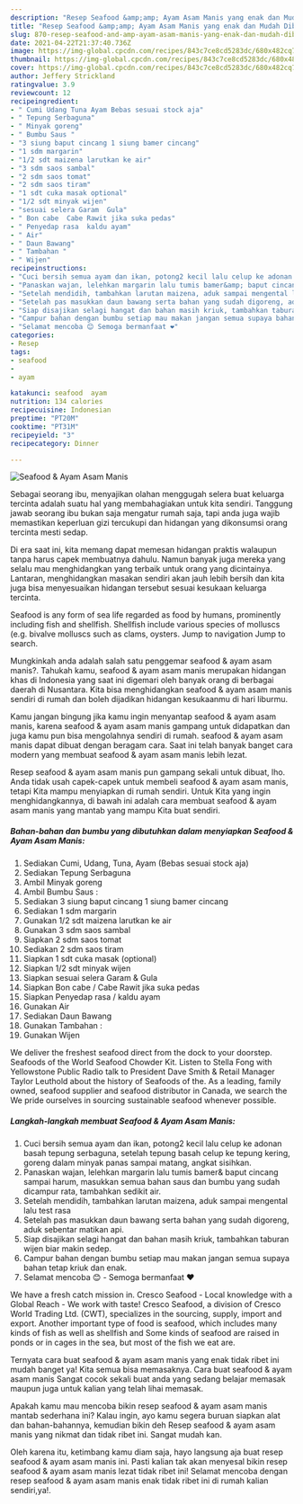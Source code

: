 ```yaml
---
description: "Resep Seafood &amp;amp; Ayam Asam Manis yang enak dan Mudah Dibuat"
title: "Resep Seafood &amp;amp; Ayam Asam Manis yang enak dan Mudah Dibuat"
slug: 870-resep-seafood-and-amp-ayam-asam-manis-yang-enak-dan-mudah-dibuat
date: 2021-04-22T21:37:40.736Z
image: https://img-global.cpcdn.com/recipes/843c7ce8cd5283dc/680x482cq70/seafood-ayam-asam-manis-foto-resep-utama.jpg
thumbnail: https://img-global.cpcdn.com/recipes/843c7ce8cd5283dc/680x482cq70/seafood-ayam-asam-manis-foto-resep-utama.jpg
cover: https://img-global.cpcdn.com/recipes/843c7ce8cd5283dc/680x482cq70/seafood-ayam-asam-manis-foto-resep-utama.jpg
author: Jeffery Strickland
ratingvalue: 3.9
reviewcount: 12
recipeingredient:
- " Cumi Udang Tuna Ayam Bebas sesuai stock aja"
- " Tepung Serbaguna"
- " Minyak goreng"
- " Bumbu Saus "
- "3 siung baput cincang 1 siung bamer cincang"
- "1 sdm margarin"
- "1/2 sdt maizena larutkan ke air"
- "3 sdm saos sambal"
- "2 sdm saos tomat"
- "2 sdm saos tiram"
- "1 sdt cuka masak optional"
- "1/2 sdt minyak wijen"
- "sesuai selera Garam  Gula"
- " Bon cabe  Cabe Rawit jika suka pedas"
- " Penyedap rasa  kaldu ayam"
- " Air"
- " Daun Bawang"
- " Tambahan "
- " Wijen"
recipeinstructions:
- "Cuci bersih semua ayam dan ikan, potong2 kecil lalu celup ke adonan basah tepung serbaguna, setelah tepung basah celup ke tepung kering, goreng dalam minyak panas sampai matang, angkat sisihkan."
- "Panaskan wajan, lelehkan margarin lalu tumis bamer&amp; baput cincang sampai harum, masukkan semua bahan saus dan bumbu yang sudah dicampur rata, tambahkan sedikit air."
- "Setelah mendidih, tambahkan larutan maizena, aduk sampai mengental lalu test rasa"
- "Setelah pas masukkan daun bawang serta bahan yang sudah digoreng, aduk sebentar matikan api."
- "Siap disajikan selagi hangat dan bahan masih kriuk, tambahkan taburan wijen biar makin sedep."
- "Campur bahan dengan bumbu setiap mau makan jangan semua supaya bahan tetap kriuk dan enak."
- "Selamat mencoba 😊 Semoga bermanfaat ❤️"
categories:
- Resep
tags:
- seafood
- 
- ayam

katakunci: seafood  ayam 
nutrition: 134 calories
recipecuisine: Indonesian
preptime: "PT20M"
cooktime: "PT31M"
recipeyield: "3"
recipecategory: Dinner

---
```



![Seafood &amp; Ayam Asam Manis](https://img-global.cpcdn.com/recipes/843c7ce8cd5283dc/680x482cq70/seafood-ayam-asam-manis-foto-resep-utama.jpg)

Sebagai seorang ibu, menyajikan olahan menggugah selera buat keluarga tercinta adalah suatu hal yang membahagiakan untuk kita sendiri. Tanggung jawab seorang ibu bukan saja mengatur rumah saja, tapi anda juga wajib memastikan keperluan gizi tercukupi dan hidangan yang dikonsumsi orang tercinta mesti sedap.

Di era  saat ini, kita memang dapat memesan hidangan praktis walaupun tanpa harus capek membuatnya dahulu. Namun banyak juga mereka yang selalu mau menghidangkan yang terbaik untuk orang yang dicintainya. Lantaran, menghidangkan masakan sendiri akan jauh lebih bersih dan kita juga bisa menyesuaikan hidangan tersebut sesuai kesukaan keluarga tercinta. 

Seafood is any form of sea life regarded as food by humans, prominently including fish and shellfish. Shellfish include various species of molluscs (e.g. bivalve molluscs such as clams, oysters. Jump to navigation Jump to search.

Mungkinkah anda adalah salah satu penggemar seafood &amp; ayam asam manis?. Tahukah kamu, seafood &amp; ayam asam manis merupakan hidangan khas di Indonesia yang saat ini digemari oleh banyak orang di berbagai daerah di Nusantara. Kita bisa menghidangkan seafood &amp; ayam asam manis sendiri di rumah dan boleh dijadikan hidangan kesukaanmu di hari liburmu.

Kamu jangan bingung jika kamu ingin menyantap seafood &amp; ayam asam manis, karena seafood &amp; ayam asam manis gampang untuk didapatkan dan juga kamu pun bisa mengolahnya sendiri di rumah. seafood &amp; ayam asam manis dapat dibuat dengan beragam cara. Saat ini telah banyak banget cara modern yang membuat seafood &amp; ayam asam manis lebih lezat.

Resep seafood &amp; ayam asam manis pun gampang sekali untuk dibuat, lho. Anda tidak usah capek-capek untuk membeli seafood &amp; ayam asam manis, tetapi Kita mampu menyiapkan di rumah sendiri. Untuk Kita yang ingin menghidangkannya, di bawah ini adalah cara membuat seafood &amp; ayam asam manis yang mantab yang mampu Kita buat sendiri.

<!--inarticleads1-->

##### Bahan-bahan dan bumbu yang dibutuhkan dalam menyiapkan Seafood &amp; Ayam Asam Manis:

1. Sediakan  Cumi, Udang, Tuna, Ayam (Bebas sesuai stock aja)
1. Sediakan  Tepung Serbaguna
1. Ambil  Minyak goreng
1. Ambil  Bumbu Saus :
1. Sediakan 3 siung baput cincang 1 siung bamer cincang
1. Sediakan 1 sdm margarin
1. Gunakan 1/2 sdt maizena larutkan ke air
1. Gunakan 3 sdm saos sambal
1. Siapkan 2 sdm saos tomat
1. Sediakan 2 sdm saos tiram
1. Siapkan 1 sdt cuka masak (optional)
1. Siapkan 1/2 sdt minyak wijen
1. Siapkan sesuai selera Garam &amp; Gula
1. Siapkan  Bon cabe / Cabe Rawit jika suka pedas
1. Siapkan  Penyedap rasa / kaldu ayam
1. Gunakan  Air
1. Sediakan  Daun Bawang
1. Gunakan  Tambahan :
1. Gunakan  Wijen


We deliver the freshest seafood direct from the dock to your doorstep. Seafoods of the World Seafood Chowder Kit. Listen to Stella Fong with Yellowstone Public Radio talk to President Dave Smith &amp; Retail Manager Taylor Leuthold about the history of Seafoods of the. As a leading, family owned, seafood supplier and seafood distributor in Canada, we search the We pride ourselves in sourcing sustainable seafood whenever possible. 

<!--inarticleads2-->

##### Langkah-langkah membuat Seafood &amp; Ayam Asam Manis:

1. Cuci bersih semua ayam dan ikan, potong2 kecil lalu celup ke adonan basah tepung serbaguna, setelah tepung basah celup ke tepung kering, goreng dalam minyak panas sampai matang, angkat sisihkan.
1. Panaskan wajan, lelehkan margarin lalu tumis bamer&amp; baput cincang sampai harum, masukkan semua bahan saus dan bumbu yang sudah dicampur rata, tambahkan sedikit air.
1. Setelah mendidih, tambahkan larutan maizena, aduk sampai mengental lalu test rasa
1. Setelah pas masukkan daun bawang serta bahan yang sudah digoreng, aduk sebentar matikan api.
1. Siap disajikan selagi hangat dan bahan masih kriuk, tambahkan taburan wijen biar makin sedep.
1. Campur bahan dengan bumbu setiap mau makan jangan semua supaya bahan tetap kriuk dan enak.
1. Selamat mencoba 😊 - Semoga bermanfaat ❤️


We have a fresh catch mission in. Cresco Seafood - Local knowledge with a Global Reach - We work with taste! Cresco Seafood, a division of Cresco World Trading Ltd. (CWT), specializes in the sourcing, supply, import and export. Another important type of food is seafood, which includes many kinds of fish as well as shellfish and Some kinds of seafood are raised in ponds or in cages in the sea, but most of the fish we eat are. 

Ternyata cara buat seafood &amp; ayam asam manis yang enak tidak ribet ini mudah banget ya! Kita semua bisa memasaknya. Cara buat seafood &amp; ayam asam manis Sangat cocok sekali buat anda yang sedang belajar memasak maupun juga untuk kalian yang telah lihai memasak.

Apakah kamu mau mencoba bikin resep seafood &amp; ayam asam manis mantab sederhana ini? Kalau ingin, ayo kamu segera buruan siapkan alat dan bahan-bahannya, kemudian bikin deh Resep seafood &amp; ayam asam manis yang nikmat dan tidak ribet ini. Sangat mudah kan. 

Oleh karena itu, ketimbang kamu diam saja, hayo langsung aja buat resep seafood &amp; ayam asam manis ini. Pasti kalian tak akan menyesal bikin resep seafood &amp; ayam asam manis lezat tidak ribet ini! Selamat mencoba dengan resep seafood &amp; ayam asam manis enak tidak ribet ini di rumah kalian sendiri,ya!.

